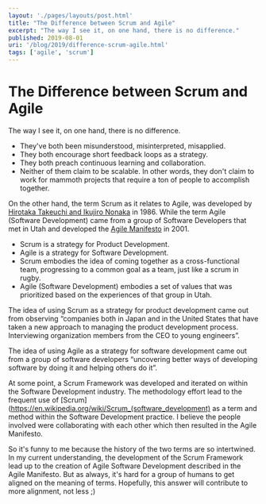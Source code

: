 ```yaml
---
layout: './pages/layouts/post.html'
title: "The Difference between Scrum and Agile"
excerpt: "The way I see it, on one hand, there is no difference."
published: 2019-08-01
uri: '/blog/2019/difference-scrum-agile.html'
tags: ['agile', 'scrum']
---
```

# The Difference between Scrum and Agile

The way I see it, on one hand, there is no difference.

- They've both been misunderstood, misinterpreted, misapplied.
- They both encourage short feedback loops as a strategy.
- They both preach continuous learning and collaboration.
- Neither of them claim to be scalable. In other words, they don't claim to work for mammoth projects that require a ton of people to accomplish together.

On the other hand, the term Scrum as it relates to Agile, was developed by [Hirotaka Takeuchi and Ikujiro Nonaka](https://hbr.org/1986/01/the-new-new-product-development-game) in 1986. While the term Agile (Software Development) came from a group of Software Developers that met in Utah and developed the [Agile Manifesto](https://agilemanifesto.org/) in 2001.

- Scrum is a strategy for Product Development.
- Agile is a strategy for Software Development.
- Scrum embodies the idea of coming together as a cross-functional team, progressing to a common goal as a team, just like a scrum in rugby.
- Agile (Software Development) embodies a set of values that was prioritized based on the experiences of that group in Utah.

The idea of using Scrum as a strategy for product development came out from observing “companies both in Japan and in the United States that have taken a new approach to managing the product development process. Interviewing organization members from the CEO to young engineers”.

The idea of using Agile as a strategy for software development came out from a group of software developers “uncovering better ways of developing software by doing it and helping others do it”.

At some point, a Scrum Framework was developed and iterated on within the Software Development industry. The methodology effort lead to the frequent use of [Scrum](https://en.wikipedia.org/wiki/Scrum_(software_development) as a term and method within the Software Development practice. I believe the people involved were collaborating with each other which then resulted in the Agile Manifesto.

So it's funny to me because the history of the two terms are so intertwined. In my current understanding, the development of the Scrum Framework lead up to the creation of Agile Software Development described in the Agile Manifesto. But as always, it's hard for a group of humans to get aligned on the meaning of terms. Hopefully, this answer will contribute to more alignment, not less ;)

